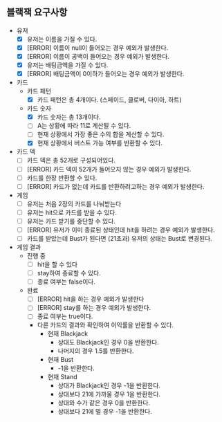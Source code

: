 ## 블랙잭 요구사항
- 유저
  - [x] 유저는 이름을 가질 수 있다.
  - [x] [ERROR] 이름이 null이 들어오는 경우 예외가 발생한다.
  - [x] [ERROR] 이름이 공백이 들어오는 경우 예외가 발생한다.
  - [x] 유저는 배팅금액을 가질 수 있다.
  - [x] [ERROR] 배팅금액이 0이하가 들어오는 경우 예외가 발생한다.

- 카드
  - 카드 패턴
    - [x] 카드 패턴은 총 4개이다. (스페이드, 클로버, 다이아, 하트)
  - 카드 숫자
    - [x] 카드 숫자는 총 13개이다.
    - [ ] A는 상황에 따라 11로 계산될 수 있다.
    - [ ] 현재 상황에서 가장 좋은 수의 합을 계산할 수 있다.
    - [x] 현재 상황에서 버스트 가능 여부를 반환할 수 있다.

- 카드 덱
  - [ ] 카드 덱은 총 52개로 구성되어있다.
  - [ ] [ERROR] 카드 덱이 52개가 들어오지 않는 경우 예외가 발생한다.
  - [ ] 카드를 한장 반환할 수 있다.
  - [ ] [ERROR] 카드가 없는데 카드를 반환하려고하는 경우 예외가 발생한다.

- 게임
  - [ ] 유저는 처음 2장의 카드를 나눠받는다
  - [ ] 유저는 hit으로 카드를 받을 수 있다.
  - [ ] 유저는 카드 받기를 중단할 수 있다.
  - [ ] [ERROR] 유저가 이미 종료된 상태인데 hit을 하려는 경우 예외가 발생한다.
  - [ ] 카드를 받았는데 Bust가 된다면 (21초과) 유저의 상태는 Bust로 변경된다.

- 게임 결과
  - 진행 중
    - [ ] hit을 할 수 있다
    - [ ] stay하여 종료할 수 있다.
    - [ ] 종료 여부는 false이다.
  - 완료
    - [ ] [ERROR] hit을 하는 경우 예외가 발생한다
    - [ ] [ERROR] stay를 하는 경우 예외가 발생한다.
    - [ ] 종료 여부는 true이다.
    - 다른 카드의 결과와 확인하여 이익률을 반환할 수 있다.
      - 현재 Blackjack
        - 상대도 Blackjack인 경우 0을 반환한다.
        - 나머지의 경우 1.5를 반환한다.
      - 현재 Bust
        - -1을 반환한다.
      - 현재 Stand
        - 상대가 Blackjack인 경우 -1을 반환한다.
        - 상대보다 21에 가까울 경우 1을 반환한다.
        - 상대와 수가 같은 경우 0을 반환한다.
        - 상대보다 21에 멀 경우 -1을 반환한다.
